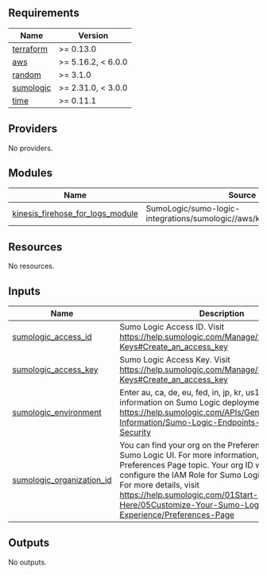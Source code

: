 ## Requirements

| Name | Version |
|------|---------|
| <a name="requirement_terraform"></a> [terraform](#requirement\_terraform) | >= 0.13.0 |
| <a name="requirement_aws"></a> [aws](#requirement\_aws) | >= 5.16.2, < 6.0.0 |
| <a name="requirement_random"></a> [random](#requirement\_random) | >= 3.1.0 |
| <a name="requirement_sumologic"></a> [sumologic](#requirement\_sumologic) | >= 2.31.0, < 3.0.0 |
| <a name="requirement_time"></a> [time](#requirement\_time) | >= 0.11.1 |

## Providers

No providers.

## Modules

| Name | Source | Version |
|------|--------|---------|
| <a name="module_kinesis_firehose_for_logs_module"></a> [kinesis\_firehose\_for\_logs\_module](#module\_kinesis\_firehose\_for\_logs\_module) | SumoLogic/sumo-logic-integrations/sumologic//aws/kinesisfirehoseforlogs | n/a |

## Resources

No resources.

## Inputs

| Name | Description                                                                                                                                                                                                                                                                                                                                      | Type | Default | Required |
|------|--------------------------------------------------------------------------------------------------------------------------------------------------------------------------------------------------------------------------------------------------------------------------------------------------------------------------------------------------|------|---------|:--------:|
| <a name="input_sumologic_access_id"></a> [sumologic\_access\_id](#input\_sumologic\_access\_id) | Sumo Logic Access ID. Visit https://help.sumologic.com/Manage/Security/Access-Keys#Create_an_access_key                                                                                                                                                                                                                                          | `string` | n/a | yes |
| <a name="input_sumologic_access_key"></a> [sumologic\_access\_key](#input\_sumologic\_access\_key) | Sumo Logic Access Key. Visit https://help.sumologic.com/Manage/Security/Access-Keys#Create_an_access_key                                                                                                                                                                                                                                         | `string` | n/a | yes |
| <a name="input_sumologic_environment"></a> [sumologic\_environment](#input\_sumologic\_environment) | Enter au, ca, de, eu, fed, in, jp, kr, us1 or us2. For more information on Sumo Logic deployments visit https://help.sumologic.com/APIs/General-API-Information/Sumo-Logic-Endpoints-and-Firewall-Security                                                                                                                                       | `string` | n/a | yes |
| <a name="input_sumologic_organization_id"></a> [sumologic\_organization\_id](#input\_sumologic\_organization\_id) | You can find your org on the Preferences page in the Sumo Logic UI. For more information, see the Preferences Page topic. Your org ID will be used to configure the IAM Role for Sumo Logic AWS Sources."<br>            For more details, visit https://help.sumologic.com/01Start-Here/05Customize-Your-Sumo-Logic-Experience/Preferences-Page | `string` | n/a | yes |

## Outputs

No outputs.
